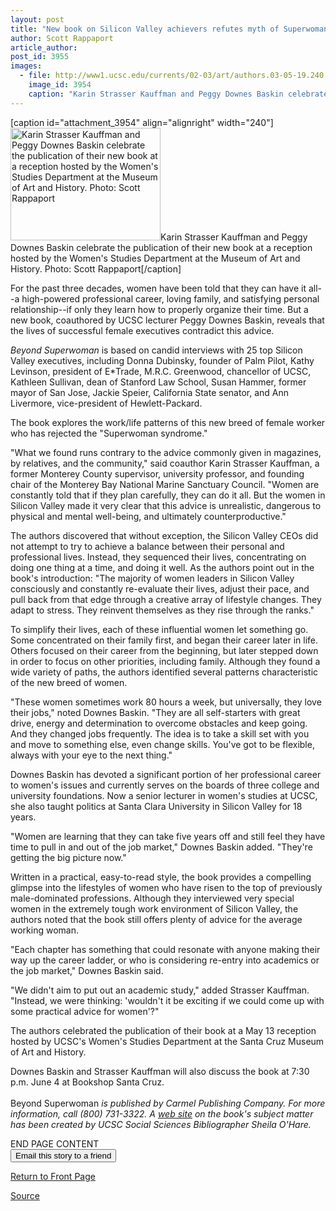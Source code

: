 ```yaml
---
layout: post
title: "New book on Silicon Valley achievers refutes myth of Superwoman"
author: Scott Rappaport
article_author: 
post_id: 3955
images:
  - file: http://www1.ucsc.edu/currents/02-03/art/authors.03-05-19.240.jpg
    image_id: 3954
    caption: "Karin Strasser Kauffman and Peggy Downes Baskin celebrate the publication of their new book at a reception hosted by the Women's Studies Department at the Museum of Art and History. Photo: Scott Rappaport"
---
```


[caption id="attachment_3954" align="alignright" width="240"]<a href="http://dev-ucsc-news.pantheonsite.io/wp-content/uploads/2003/05/authors.03-05-19.240.jpg"><img class="size-full wp-image-3954" src="http://dev-ucsc-news.pantheonsite.io/wp-content/uploads/2003/05/authors.03-05-19.240.jpg" alt="Karin Strasser Kauffman and Peggy Downes Baskin celebrate the publication of their new book at a reception hosted by the Women's Studies Department at the Museum of Art and History. Photo: Scott Rappaport" width="240" height="180" /></a>Karin Strasser Kauffman and Peggy Downes Baskin celebrate the publication of their new book at a reception hosted by the Women's Studies Department at the Museum of Art and History. Photo: Scott Rappaport[/caption]
<p>
  For the past three decades, women have been told that they can have it all--a high-powered professional career, loving family, and satisfying personal relationship--if only they learn how to properly organize their time. But a new book, coauthored by UCSC lecturer Peggy Downes Baskin, reveals that the lives of successful female executives contradict this advice.
</p>
<p>
  <i>Beyond Superwoman</i> is based on candid interviews with 25 top Silicon Valley executives, including Donna Dubinsky, founder of Palm Pilot, Kathy Levinson, president of E*Trade, M.R.C. Greenwood, chancellor of UCSC, Kathleen Sullivan, dean of Stanford Law School, Susan Hammer, former mayor of San Jose, Jackie Speier, California State senator, and Ann Livermore, vice-president of Hewlett-Packard.
</p>
<p>
  The book explores the work/life patterns of this new breed of female worker who has rejected the "Superwoman syndrome."<br>
</p>
<p>
  "What we found runs contrary to the advice commonly given in magazines, by relatives, and the community," said coauthor Karin Strasser Kauffman, a former Monterey County supervisor, university professor, and founding chair of the Monterey Bay National Marine Sanctuary Council. "Women are constantly told that if they plan carefully, they can do it all. But the women in Silicon Valley made it very clear that this advice is unrealistic, dangerous to physical and mental well-being, and ultimately counterproductive."<br>
</p>
<p>
  The authors discovered that without exception, the Silicon Valley CEOs did not attempt to try to achieve a balance between their personal and professional lives. Instead, they sequenced their lives, concentrating on doing one thing at a time, and doing it well. As the authors point out in the book's introduction: "The majority of women leaders in Silicon Valley consciously and constantly re-evaluate their lives, adjust their pace, and pull back from that edge through a creative array of lifestyle changes. They adapt to stress. They reinvent themselves as they rise through the ranks."<br>
</p>
<p>
  To simplify their lives, each of these influential women let something go. Some concentrated on their family first, and began their career later in life. Others focused on their career from the beginning, but later stepped down in order to focus on other priorities, including family. Although they found a wide variety of paths, the authors identified several patterns characteristic of the new breed of women.<br>
</p>
<p>
  "These women sometimes work 80 hours a week, but universally, they love their jobs," noted Downes Baskin. "They are all self-starters with great drive, energy and determination to overcome obstacles and keep going. And they changed jobs frequently. The idea is to take a skill set with you and move to something else, even change skills. You've got to be flexible, always with your eye to the next thing."<br>
</p>
<p>
  Downes Baskin has devoted a significant portion of her professional career to women's issues and currently serves on the boards of three college and university foundations. Now a senior lecturer in women's studies at UCSC, she also taught politics at Santa Clara University in Silicon Valley for 18 years.<br>
</p>
<p>
  "Women are learning that they can take five years off and still feel they have time to pull in and out of the job market," Downes Baskin added. "They're getting the big picture now."<br>
</p>
<p>
  Written in a practical, easy-to-read style, the book provides a compelling glimpse into the lifestyles of women who have risen to the top of previously male-dominated professions. Although they interviewed very special women in the extremely tough work environment of Silicon Valley, the authors noted that the book still offers plenty of advice for the average working woman.<br>
</p>
<p>
  "Each chapter has something that could resonate with anyone making their way up the career ladder, or who is considering re-entry into academics or the job market," Downes Baskin said.<br>
</p>
<p>
  "We didn't aim to put out an academic study," added Strasser Kauffman. "Instead, we were thinking: 'wouldn't it be exciting if we could come up with some practical advice for women'?"<br>
</p>
<p>
  The authors celebrated the publication of their book at a May 13 reception hosted by UCSC's Women's Studies Department at the Santa Cruz Museum of Art and History.
</p>
<p>
  Downes Baskin and Strasser Kauffman will also discuss the book at 7:30 p.m. June 4 at Bookshop Santa Cruz.<br>
  <br>
  Beyond Superwoman <i>is published by Carmel Publishing Company. For more information, call (800) 731-3322. A <a href="http://library.ucsc.edu/collect/superwoman.htm">web site</a> on the book's subject matter has been created by UCSC Social Sciences Bibliographer Sheila O'Hare.<br></i>
</p>
<p>
  END PAGE CONTENT<br>
  <input name="t1" size="-1" type="hidden"> <input name="SUBMIT" type="submit" value="Email this story to a friend">
</p>
<p>
  <a href="http://currents.ucsc.edu/">Return to Front Page</a>
</p>
<p><a href="http://www1.ucsc.edu/currents/02-03/05-19/superwoman.html" title="Permalink to superwoman">Source</a></p>
